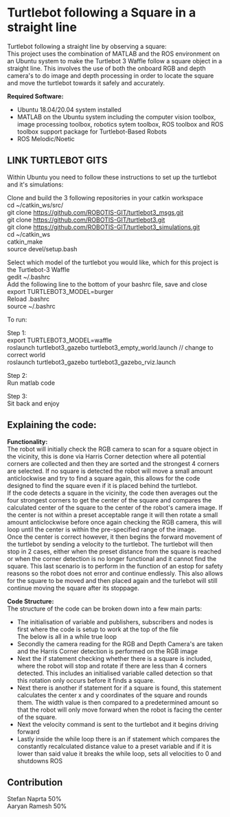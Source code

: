 # Turtlebot following a Square in a straight line
Turtlebot following a straight line by observing a square:    
This project uses the combination of MATLAB and the ROS environment on an Ubuntu system to make the Turtlebot 3 Waffle follow a square object in a straight line. This involves the use of both the onboard RGB and depth camera's to do image and depth processing in order to locate the square and move the turtlebot towards it safely and accurately.

**Required Software:**
- Ubuntu 18.04/20.04 system installed
- MATLAB on the Ubuntu system including the computer vision toolbox, image processing toolbox, robotics sytem toolbox, ROS toolbox and ROS toolbox support package for Turtlebot-Based Robots
- ROS Melodic/Noetic

## LINK TURTLEBOT GITS
Within Ubuntu you need to follow these instructions to set up the turtlebot and it's simulations:

Clone and build the 3 following repositories in your catkin workspace  
cd ~/catkin_ws/src/  
git clone https://github.com/ROBOTIS-GIT/turtlebot3_msgs.git  
git clone https://github.com/ROBOTIS-GIT/turtlebot3.git  
git clone https://github.com/ROBOTIS-GIT/turtlebot3_simulations.git  
cd ~/catkin_ws  
catkin_make  
source devel/setup.bash  

Select which model of the turtlebot you would like, which for this project is the Turtlebot-3 Waffle  
gedit ~/.bashrc  
Add the following line to the bottom of your bashrc file, save and close  
export TURTLEBOT3_MODEL=burger  
Reload .bashrc  
source ~/.bashrc  

To run:       

Step 1:  
export TURTLEBOT3_MODEL=waffle  
roslaunch turtlebot3_gazebo turtlebot3_empty_world.launch // change to correct world  
roslaunch turtlebot3_gazebo turtlebot3_gazebo_rviz.launch  

Step 2:   
Run matlab code  

Step 3:  
Sit back and enjoy  


## **Explaining the code:**
**Functionality:**  
The robot will initially check the RGB camera to scan for a square object in the vicinity, this is done via Harris Corner detection where all potential corners are collected and then they are sorted and the strongest 4 corners are selected. If no square is detected the robot will move a small amount anticlockwise and try to find a square again, this allows for the code designed to find the square even if it is placed behind the turtlebot.  
If the code detects a square in the vicinity, the code then averages out the four strongest corners to get the center of the square and compares the calculated center of the square to the center of the robot's camera image. If the center is not within a preset acceptable range it will then rotate a small amount anticlockwise before once again checking the RGB camera, this will loop until the center is within the pre-specified range of the image.  
Once the center is correct however, it then begins the forward movement of the turtlebot by sending a velocity to the turtlebot. The turtlebot will then stop in 2 cases, either when the preset distance from the square is reached or when the corner detection is no longer functional and it cannot find the square. This last scenario is to perform in the function of an estop for safety reasons so the robot does not error and continue endlessly. This also allows for the square to be moved and then placed again and the turlebot will still continue moving the square after its stoppage.  

**Code Structure:**  
The structure of the code can be broken down into a few main parts:  
- The initialisation of variable and publishers, subscribers and nodes is first where the code is setup to work at the top of the file  
The below is all in a while true loop  
- Secondly the camera reading for the RGB and Depth Camera's are taken and the Harris Corner detection is performed on the RGB image  
- Next the if statement checking whether there is a square is included, where the robot will stop and rotate if there are less than 4 corners detected. This includes an initialised variable called detection so that this rotation only occurs before it finds a square.  
- Next there is another if statement for if a square is found, this statement calculates the center x and y coordinates of the square and rounds them. The width value is then compared to a predetermined amount so that the robot will only move forward when the robot is facing the center of the square.  
- Next the velocity command is sent to the turtlebot and it begins driving forward  
- Lastly inside the while loop there is an if statement which compares the constantly recalculated distance value to a preset variable and if it is lower than said value it breaks the while loop, sets all velocities to 0 and shutdowns ROS  


## Contribution  
Stefan Naprta 50%  
Aaryan Ramesh 50%  

